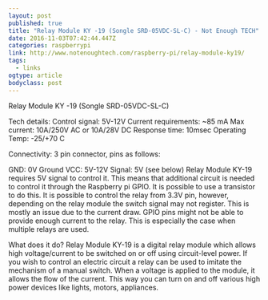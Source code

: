 ```yaml
---
layout: post
published: true
title: "Relay Module KY -19 (Songle SRD-05VDC-SL-C) - Not Enough TECH"
date: 2016-11-03T07:42:44.447Z
categories: raspberrypi  
link: http://www.notenoughtech.com/raspberry-pi/relay-module-ky19/
tags:
  - links
ogtype: article
bodyclass: post
---
```


Relay Module KY -19 (Songle SRD-05VDC-SL-C)

Tech details:
Control signal: 5V-12V
Current requirements: ~85 mA
Max current: 10A/250V AC or 10A/28V DC
Response time: 10msec
Operating Temp: -25/+70 C

Connectivity:
3 pin connector, pins as follows:

GND: 0V Ground
VCC: 5V-12V
Signal: 5V (see below)
Relay Module KY-19  requires 5V signal to control it. This means that additional circuit is needed to control it through the Raspberry pi GPIO. It is possible to use a transistor to do this. It is possible to control the relay from 3.3V pin, however, depending on the relay module the switch signal may not register. This is mostly an issue due to the current draw. GPIO pins might not be able to provide enough current to the relay. This is especially the case when multiple relays are used.

What does it do?
Relay Module KY-19 is a digital relay module which allows high voltage/current to be switched on or off using circuit-level power. If you wish to control an electric circuit a relay can be used to imitate the mechanism of a manual switch. When a voltage is applied to the module, it allows the flow of the current. This way you can turn on and off various high power devices like lights, motors, appliances.
